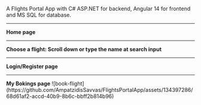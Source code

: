 A Flights Portal App with C# ASP.NET for backend, Angular 14 for frontend and MS SQL for database.
<hr>
<b>Home page</b>

<hr>
<b>Choose a flight: Scroll down or type the name at search input</b>

<hr>
<b>Login/Register page</b>

<hr>
<b>My Bokings page</b>
![book-flight](https://github.com/AmpatzidisSavvas/FlightsPortalApp/assets/134397286/68d61af2-accd-40b9-8b6c-bbff2b814b96)
